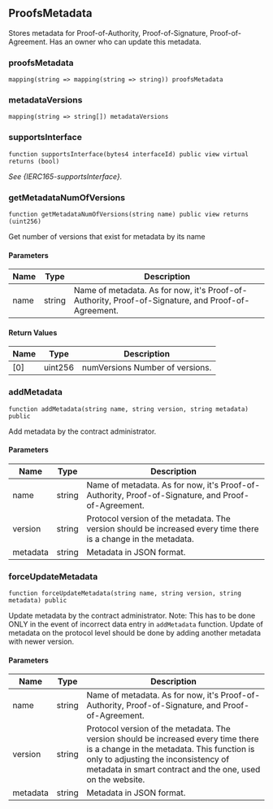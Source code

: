 ## ProofsMetadata

Stores metadata for Proof-of-Authority, Proof-of-Signature, Proof-of-Agreement. Has an owner who
can update this metadata.

### proofsMetadata

```solidity
mapping(string => mapping(string => string)) proofsMetadata
```

### metadataVersions

```solidity
mapping(string => string[]) metadataVersions
```

### supportsInterface

```solidity
function supportsInterface(bytes4 interfaceId) public view virtual returns (bool)
```

_See {IERC165-supportsInterface}._

### getMetadataNumOfVersions

```solidity
function getMetadataNumOfVersions(string name) public view returns (uint256)
```

Get number of versions that exist for metadata by its name

#### Parameters

| Name | Type | Description |
| ---- | ---- | ----------- |
| name | string | Name of metadata. As for now, it's Proof-of-Authority, Proof-of-Signature, and             Proof-of-Agreement. |

#### Return Values

| Name | Type | Description |
| ---- | ---- | ----------- |
| [0] | uint256 | numVersions Number of versions. |

### addMetadata

```solidity
function addMetadata(string name, string version, string metadata) public
```

Add metadata by the contract administrator.

#### Parameters

| Name | Type | Description |
| ---- | ---- | ----------- |
| name | string | Name of metadata. As for now, it's Proof-of-Authority, Proof-of-Signature, and             Proof-of-Agreement. |
| version | string | Protocol version of the metadata. The version should be increased every time                there is a change in the metadata. |
| metadata | string | Metadata in JSON format. |

### forceUpdateMetadata

```solidity
function forceUpdateMetadata(string name, string version, string metadata) public
```

Update metadata by the contract administrator.
Note: This has to be done ONLY in the event of incorrect data entry in `addMetadata`
      function. Update of metadata on the protocol level should be done by adding another
      metadata with newer version.

#### Parameters

| Name | Type | Description |
| ---- | ---- | ----------- |
| name | string | Name of metadata. As for now, it's Proof-of-Authority, Proof-of-Signature, and             Proof-of-Agreement. |
| version | string | Protocol version of the metadata. The version should be increased every time                there is a change in the metadata. This function is only to adjusting the                inconsistency of metadata in smart contract and the one, used on the website. |
| metadata | string | Metadata in JSON format. |

